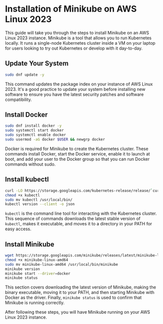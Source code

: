 
# Installation of Minikube on AWS Linux 2023

This guide will take you through the steps to install Minikube on an AWS Linux 2023 instance. Minikube is a tool that allows you to run Kubernetes locally. It runs a single-node Kubernetes cluster inside a VM on your laptop for users looking to try out Kubernetes or develop with it day-to-day.

## Update Your System

```bash
sudo dnf update -y
```

This command updates the package index on your instance of AWS Linux 2023. It's a good practice to update your system before installing new software to ensure you have the latest security patches and software compatibility.

## Install Docker

```bash
sudo dnf install docker -y
sudo systemctl start docker
sudo systemctl enable docker
sudo usermod -aG docker $USER && newgrp docker
```

Docker is required for Minikube to create the Kubernetes cluster. These commands install Docker, start the Docker service, enable it to launch at boot, and add your user to the Docker group so that you can run Docker commands without sudo.

## Install kubectl

```bash
curl -LO https://storage.googleapis.com/kubernetes-release/release/`curl -s https://storage.googleapis.com/kubernetes-release/release/stable.txt`/bin/linux/amd64/kubectl
chmod +x kubectl
sudo mv kubectl /usr/local/bin/
kubectl version --client -o json
```

`kubectl` is the command line tool for interacting with the Kubernetes cluster. This sequence of commands downloads the latest stable version of `kubectl`, makes it executable, and moves it to a directory in your PATH for easy access.

## Install Minikube

```bash
wget https://storage.googleapis.com/minikube/releases/latest/minikube-linux-amd64
chmod +x minikube-linux-amd64
sudo mv minikube-linux-amd64 /usr/local/bin/minikube
minikube version
minikube start --driver=docker
minikube status
```

This section covers downloading the latest version of Minikube, making the binary executable, moving it to your PATH, and then starting Minikube with Docker as the driver. Finally, `minikube status` is used to confirm that Minikube is running correctly.

After following these steps, you will have Minikube running on your AWS Linux 2023 instance.
